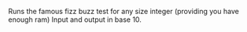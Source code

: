 Runs the famous fizz buzz test for any size integer (providing you have enough ram)
Input and output in base 10.
